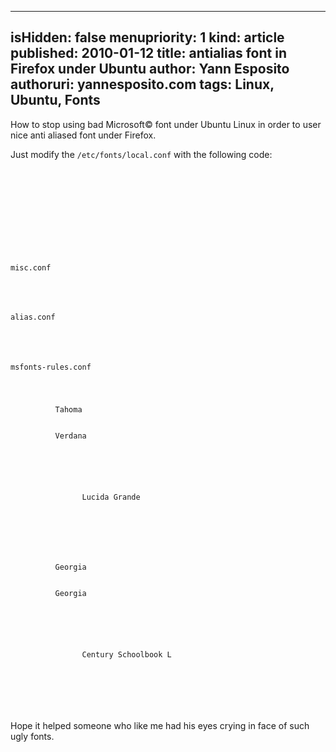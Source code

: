 -----
isHidden:       false
menupriority:   1
kind:           article
published: 2010-01-12
title: antialias font in Firefox under Ubuntu
author: Yann Esposito
authoruri: yannesposito.com
tags:  Linux, Ubuntu, Fonts
-----

How to stop using bad Microsoft© font under Ubuntu Linux in order to user nice anti aliased font under Firefox.

Just modify the <code>/etc/fonts/local.conf</code> with the following code: 

<div>
<code class="xml" file="local.conf">

<?xml version="1.0"?>
<!DOCTYPE fontconfig SYSTEM "fonts.dtd">
<fontconfig>

<!-- Miscellaneous settings -->

<include ignore_missing="yes">misc.conf</include>

<!-- Define alias -->

<include ignore_missing="yes">alias.conf</include>

<!-- Rules for Microsoft fonts -->

<include ignore_missing="yes">msfonts-rules.conf</include>

  <match target="pattern" name="family" >
      <test name="family" qual="any" >
          <string>Tahoma</string>
      </test>
      <edit mode="assign" name="family" >
          <string>Verdana</string>
      </edit>
  </match>
  <selectfont>
      <acceptfont>
          <pattern>
              <patelt name="family"> 
                <string>Lucida Grande</string> 
              </patelt>
          </pattern>
      </acceptfont>
  </selectfont>

  <match target="pattern" name="family" >
      <test name="family" qual="any" >
          <string>Georgia</string>
      </test>
      <edit mode="assign" name="family" >
          <string>Georgia</string>
      </edit>
  </match>
  <selectfont>
      <acceptfont>
          <pattern>
              <patelt name="family"> 
                <string>Century Schoolbook L</string> 
              </patelt>
          </pattern>
      </acceptfont>
  </selectfont>

</fontconfig>
</code></pre>
</div>

Hope it helped someone who like me had his eyes crying in face of such ugly fonts.

